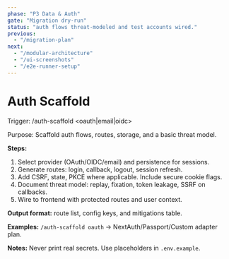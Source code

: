 ```yaml
---
phase: "P3 Data & Auth"
gate: "Migration dry-run"
status: "auth flows threat-modeled and test accounts wired."
previous:
  - "/migration-plan"
next:
  - "/modular-architecture"
  - "/ui-screenshots"
  - "/e2e-runner-setup"
---
```


# Auth Scaffold

Trigger: /auth-scaffold <oauth|email|oidc>

Purpose: Scaffold auth flows, routes, storage, and a basic threat model.

**Steps:**

1. Select provider (OAuth/OIDC/email) and persistence for sessions.
2. Generate routes: login, callback, logout, session refresh.
3. Add CSRF, state, PKCE where applicable. Include secure cookie flags.
4. Document threat model: replay, fixation, token leakage, SSRF on callbacks.
5. Wire to frontend with protected routes and user context.

**Output format:** route list, config keys, and mitigations table.

**Examples:** `/auth-scaffold oauth` → NextAuth/Passport/Custom adapter plan.

**Notes:** Never print real secrets. Use placeholders in `.env.example`.

